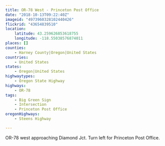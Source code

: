 ```yaml
---
title: OR-78 West - Princeton Post Office
date: "2018-10-13T09:22:40Z"
imageid: "4973960328102440426"
flickrid: "43654839510"
location:
    latitude: 43.259626853618755
    longitude: -118.55038576874011
places: []
counties:
    - Harney County|Oregon|United States
countries:
    - United States
states:
    - Oregon|United States
highwaytypes:
    - Oregon State Highway
highways:
    - OR-78
tags:
    - Big Green Sign
    - Intersection
    - Princeton Post Office
oregonHighways:
    - Steens Highway

---
```

OR-78 west approaching Diamond Jct.  Turn left for Princeton Post Office.